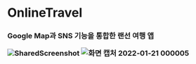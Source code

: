 # OnlineTravel

<p><h3>Google Map과 SNS 기능을 통합한 랜선 여행 앱</p>


![SharedScreenshot](https://user-images.githubusercontent.com/84364121/150362910-531e2412-abbf-40f7-927e-8e878714a894.jpg)
![화면 캡처 2022-01-21 000005](https://user-images.githubusercontent.com/84364121/150363889-a5a673fc-2979-43dc-8fa7-7a8ae0fdfc51.jpg)

